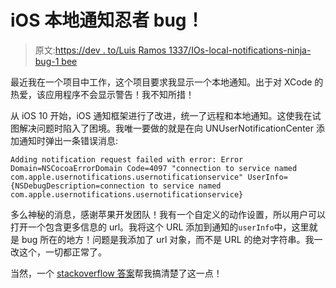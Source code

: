 # iOS 本地通知忍者 bug！

> 原文:[https://dev . to/Luis Ramos 1337/IOs-local-notifications-ninja-bug-1 bee](https://dev.to/luisramos1337/ios-local-notifications-ninja-bug-1bee)

最近我在一个项目中工作，这个项目要求我显示一个本地通知。出于对 XCode 的热爱，该应用程序不会显示警告！我不知所措！

从 iOS 10 开始，iOS 通知框架进行了改进，统一了远程和本地通知。这使我在试图解决问题时陷入了困境。我唯一要做的就是在向 UNUserNotificationCenter 添加通知时弹出一条错误消息:

```
Adding notification request failed with error: Error Domain=NSCocoaErrorDomain Code=4097 "connection to service named com.apple.usernotifications.usernotificationservice" UserInfo={NSDebugDescription=connection to service named com.apple.usernotifications.usernotificationservice} 
```

多么神秘的消息，感谢苹果开发团队！我有一个自定义的动作设置，所以用户可以打开一个包含更多信息的 url。我将这个 URL 添加到通知的`userInfo`中，这里就是 bug 所在的地方！问题是我添加了 url 对象，而不是 URL 的绝对字符串。我一改这个，一切都正常了。

当然，一个 [stackoverflow 答案](https://stackoverflow.com/questions/41360531/unmutablenotificationcontent-with-custom-object-in-userinfo)帮我搞清楚了这一点！